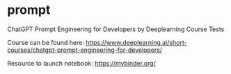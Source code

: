 # prompt
ChatGPT Prompt Engineering for Developers by Deeplearning Course Tests

Course can be found here: https://www.deeplearning.ai/short-courses/chatgpt-prompt-engineering-for-developers/

Resource to launch notebook: https://mybinder.org/
